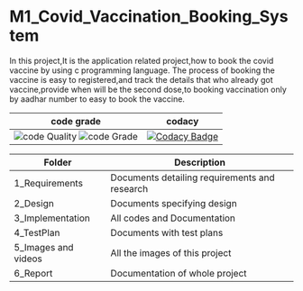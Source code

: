 # M1_Covid_Vaccination_Booking_System
In this project,It is the application related project,how to book the covid vaccine by using c programming language.
The process of booking the vaccine is easy to registered,and track the details that who already got vaccine,provide when will be the second dose,to booking vaccination only by aadhar number to easy to book the vaccine.


| code grade  | codacy |
| ------------- | ------------- | 
|  ![code Quality](https://api.codiga.io/project/30046/score/svg)  ![code Grade](https://api.codiga.io/project/30046/status/svg)|[![Codacy Badge](https://app.codacy.com/project/badge/Grade/076d391618174524984d479ca2a46657)](https://www.codacy.com/gh/sumithra18/M1_Covid_Vaccination_Booking_System/dashboard?utm_source=github.com&amp;utm_medium=referral&amp;utm_content=sumithra18/M1_Covid_Vaccination_Booking_System&amp;utm_campaign=Badge_Grade)|


| Folder  | Description |
| ------------- | ------------- |
|1_Requirements | Documents detailing requirements and research  |
| 2_Design  | Documents specifying design  |
| 3_Implementation	  | All codes and Documentation  |
| 4_TestPlan  | Documents with test plans  |
| 5_Images and videos|All the images of this project|
| 6_Report	  | Documentation of whole project |
